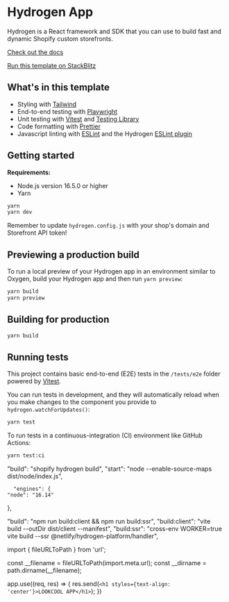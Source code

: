 # Hydrogen App

Hydrogen is a React framework and SDK that you can use to build fast and dynamic Shopify custom storefronts.

[Check out the docs](https://shopify.dev/custom-storefronts/hydrogen)

[Run this template on StackBlitz](https://stackblitz.com/github/Shopify/hydrogen/tree/stackblitz/templates/demo-store)

## What's in this template

- Styling with [Tailwind](https://tailwindcss.com/)
- End-to-end testing with [Playwright](https://playwright.dev)
- Unit testing with [Vitest](https://vitest.dev) and [Testing Library](https://testing-library.com)
- Code formatting with [Prettier](https://prettier.io)
- Javascript linting with [ESLint](https://eslint.org) and the Hydrogen [ESLint plugin](https://github.com/Shopify/hydrogen/tree/main/packages/eslint-plugin)

## Getting started

**Requirements:**

- Node.js version 16.5.0 or higher
- Yarn

```bash
yarn
yarn dev
```

Remember to update `hydrogen.config.js` with your shop's domain and Storefront API token!

## Previewing a production build

To run a local preview of your Hydrogen app in an environment similar to Oxygen, build your Hydrogen app and then run `yarn preview`:

```bash
yarn build
yarn preview
```

## Building for production

```bash
yarn build
```

## Running tests

This project contains basic end-to-end (E2E) tests in the `/tests/e2e` folder powered by [Vitest](https://vitest.dev).

You can run tests in development, and they will automatically reload when you make changes to the component you provide to `hydrogen.watchForUpdates()`:

```bash
yarn test
```

To run tests in a continuous-integration (CI) environment like GitHub Actions:

```bash
yarn test:ci
```

  "build": "shopify hydrogen build",
    "start": "node --enable-source-maps dist/node/index.js",

      "engines": {
    "node": "16.14"
  },

  "build": "npm run build:client && npm run build:ssr",
    "build:client": "vite build --outDir dist/client --manifest",
    "build:ssr": "cross-env WORKER=true vite build --ssr @netlify/hydrogen-platform/handler",

import { fileURLToPath } from 'url';
    
const __filename = fileURLToPath(import.meta.url);
const __dirname = path.dirname(__filename);


app.use((req, res) => {
 res.send(`<h1 styles={text-align: 'center'}>LOOKCOOL APP</h1>`);
})
